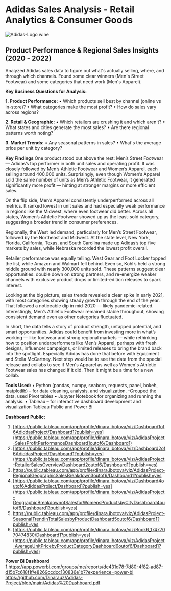 # Adidas Sales Analysis - Retail Analytics & Consumer Goods
![Adidas-Logo wine](https://github.com/user-attachments/assets/75613b6a-9908-444e-8fba-7366e21d286c)

## Product Performance & Regional Sales Insights (2020 - 2022)
Analyzed Adidas sales data to figure out what's actually selling, where, and through which channels. Found some clear winners (Men's Street Footwear) and some categories that need work (Men's Apparel).

**Key Business Questions for Analysis:**

**1. Product Performance:**
• Which products sell best by channel (online vs in-store)?
• What categories make the most profit?
• How do sales vary across regions?

**2. Retail & Geographic:**
• Which retailers are crushing it and which aren't?
• What states and cities generate the most sales?
• Are there regional patterns worth noting?

**3. Market Trends:**
• Any seasonal patterns in sales?
• What's the average price per unit by category?

**Key Findings**
One product stood out above the rest: Men’s Street Footwear — Adidas’s top performer in both unit sales and operating profit. It was closely followed by Men’s Athletic Footwear and Women’s Apparel, each selling around 400,000 units. Surprisingly, even though Women’s Apparel sold the same number of units as Men’s Athletic Footwear, it generated significantly more profit — hinting at stronger margins or more efficient sales.

On the flip side, Men’s Apparel consistently underperformed across all metrics. It ranked lowest in unit sales and had especially weak performance in regions like the Midwest, where even footwear did better. Across all states, Women’s Athletic Footwear showed up as the least-sold category, suggesting a broader trend in consumer preferences.

Regionally, the West led demand, particularly for Men’s Street Footwear, followed by the Northeast and Midwest. At the state level, New York, Florida, California, Texas, and South Carolina made up Adidas’s top five markets by sales, while Nebraska recorded the lowest profit overall.

Retailer performance was equally telling. West Gear and Foot Locker topped the list, while Amazon and Walmart fell behind. Even so, Kohl’s held a strong middle ground with nearly 300,000 units sold. These patterns suggest clear opportunities: double down on strong partners, and re-energize weaker channels with exclusive product drops or limited-edition releases to spark interest.

Looking at the big picture, sales trends revealed a clear spike in early 2021, with most categories showing steady growth through the end of the year. That followed a noticeable dip in mid-2020 — likely pandemic-related. Interestingly, Men’s Athletic Footwear remained stable throughout, showing consistent demand even as other categories fluctuated.

In short, the data tells a story of product strength, untapped potential, and smart opportunities. Adidas could benefit from investing more in what’s working — like footwear and strong regional markets — while rethinking how to position underperformers like Men’s Apparel, perhaps with fresh designs, influencer campaigns, or limited releases to bring the brand back into the spotlight. Especially Adidas has done that before with Equipment and Stella McCartney. Next step would be to see the data from the special release and collabs to see if Men's Apparel as well as Women's Athletic Footwear sales has changed if it did. Then it might be a time for a new collab.

**Tools Used:**
•	Python (pandas, numpy, seaborn, requests, panel, bokeh, matplotlib) – for data cleaning, analysis, and visualization. -Grouped the data, used Pivot tables
•	Jupyter Notebook for organizing and running the analysis.
•	Tableau – for interactive dashboard development and visualization Tableau Public and Power Bi


**Dashboard Public:**
1. [https://public.tableau.com/app/profile/dinara.ibotova/viz/Dashboard1of6AdiddasProject/Dashboard1?publish=yes](https://public.tableau.com/app/profile/dinara.ibotova/viz/AdidasProject-SalesProfitPerformanceDashboard1outof6/Dashboard1)
2. [https://public.tableau.com/app/profile/dinara.ibotova/viz/Dashboard2of6AdiddasProject/Dashboard1?publish=yes](https://public.tableau.com/app/profile/dinara.ibotova/viz/AdidasProject-RetailerSalesOverviewDashboard2outof6/Dashboard1?publish=yes)
3. https://public.tableau.com/app/profile/dinara.ibotova/viz/AdidasProject-RegionalGeographicSalesBreakdown3outof6/Dashboard1?publish=yes
4. [https://public.tableau.com/app/profile/dinara.ibotova/viz/Dashboard4outof6AdiddasProject/Dashboard1?publish=yes](https://public.tableau.com/app/profile/dinara.ibotova/viz/AdidasProject-GeographicBreakdownofSalesforWomensProductsbyCityDashboard4outof6/Dashboard1?publish=yes)
5. https://public.tableau.com/app/profile/dinara.ibotova/viz/AdidasProject-SeasonalTrendinTotalSalesbyProductDashboard5outof6/Dashboard1?publish=yes
6. [https://public.tableau.com/app/profile/dinara.ibotova/viz/Book6_17477070474830/Dashboard1?publish=yes](https://public.tableau.com/app/profile/dinara.ibotova/viz/AdidasProject-AverageUnitPricebyProductCategoryDashboard6outof6/Dashboard1?publish=yes)

**Power Bi Dashboard**
1.https://app.powerbi.com/groups/me/reports/dc431d78-7d80-4f82-ad87-d15b7c618f1f/e8269ccdcc130836e1b7?experience=power-bi 
https://github.com/Dinarauz/Adidas-Project/blob/main/Adidas%20Dashboard.pdf

